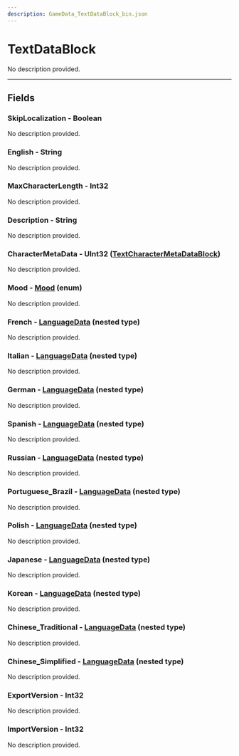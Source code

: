 ```yaml
---
description: GameData_TextDataBlock_bin.json
---
```


# TextDataBlock

No description provided.

***

## Fields

### SkipLocalization - Boolean

No description provided.

### English - String

No description provided.

### MaxCharacterLength - Int32

No description provided.

### Description - String

No description provided.

### CharacterMetaData - UInt32 ([TextCharacterMetaDataBlock](../rarely-edited/textcharactermeta.md))

No description provided.

### Mood - [Mood](../../enum-types.md#mood) (enum)

No description provided.

### French - [LanguageData](../../nested-types/languagedata.md) (nested type)

No description provided.

### Italian - [LanguageData](../../nested-types/languagedata.md) (nested type)

No description provided.

### German - [LanguageData](../../nested-types/languagedata.md) (nested type)

No description provided.

### Spanish - [LanguageData](../../nested-types/languagedata.md) (nested type)

No description provided.

### Russian - [LanguageData](../../nested-types/languagedata.md) (nested type)

No description provided.

### Portuguese_Brazil - [LanguageData](../../nested-types/languagedata.md) (nested type)

No description provided.

### Polish - [LanguageData](../../nested-types/languagedata.md) (nested type)

No description provided.

### Japanese - [LanguageData](../../nested-types/languagedata.md) (nested type)

No description provided.

### Korean - [LanguageData](../../nested-types/languagedata.md) (nested type)

No description provided.

### Chinese_Traditional - [LanguageData](../../nested-types/languagedata.md) (nested type)

No description provided.

### Chinese_Simplified - [LanguageData](../../nested-types/languagedata.md) (nested type)

No description provided.

### ExportVersion - Int32

No description provided.

### ImportVersion - Int32

No description provided.

